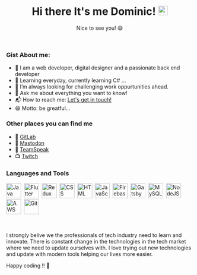<h1 align="center">Hi there It's me Dominic! <img src="https://media.giphy.com/media/hvRJCLFzcasrR4ia7z/giphy.gif" width="25px"></h1>
<p align="center">Nice to see you! 😄</p>
</br>

### Gist About me:

- 🎤 I am a web developer, digital designer and a passionate back end developer
- 🌱 Learning everyday, currently learning C# ...
- 🌋 I’m always looking for challenging work oppurtunities ahead.
- 💬 Ask me about everything you want to know!
- 📬 How to reach me: <a href="mailto:dominic@felber.ink">Let's get in touch!</a>
- 😄 Motto: be greatful...

### Other places you can find me 

- 🦊 <a href="https://gitlab.com/Davokin">GitLab</a>
- 🐘 <a rel="me" href="https://troet.cafe/@davokin">Mastodon</a>
- 🎤 <a href="https://invite.teamspeak.com/ts3.felber.ink/">TeamSpeak</a>
- 📺 <a href="https://twitch.tv/d3vop3r4t0r">Twitch</a>


### Languages and Tools

<p>
<img src="https://cdn.icon-icons.com/icons2/2415/PNG/512/java_original_logo_icon_146458.png" title="Java" alt="Java" width="40" height="40"/>&nbsp;
<img src="https://cdn.icon-icons.com/icons2/2107/PNG/512/file_type_flutter_icon_130599.png" title="Flutter" alt="Flutter" width="40" height="40"/>&nbsp;
<img src="https://cdn.icon-icons.com/icons2/2415/PNG/512/redux_original_logo_icon_146365.png" title="Redux" alt="Redux " width="40" height="40"/>&nbsp;
<img src="https://cdn.icon-icons.com/icons2/2415/PNG/512/css_original_wordmark_logo_icon_146576.png"  title="CSS3" alt="CSS" width="40" height="40"/>&nbsp;
<img src="https://cdn.icon-icons.com/icons2/2415/PNG/512/html_original_wordmark_logo_icon_146478.png" title="HTML5" alt="HTML" width="40" height="40"/>&nbsp;
<img src="https://cdn.icon-icons.com/icons2/2415/PNG/512/javascript_original_logo_icon_146455.png" title="JavaScript" alt="JavaScript" width="40" height="40"/>&nbsp;
<img src="https://cdn.icon-icons.com/icons2/691/PNG/512/google_firebase_icon-icons.com_61475.png" title="Firebase" alt="Firebase" width="40" height="40"/>&nbsp;
<img src="https://cdn.icon-icons.com/icons2/2107/PNG/512/file_type_gatsby_icon_130583.png" title="Gatsby"  alt="Gatsby" width="40" height="40"/>&nbsp;
<img src="https://cdn.icon-icons.com/icons2/2415/PNG/512/mysql_original_wordmark_logo_icon_146417.png" title="MySQL"  alt="MySQL" width="40" height="40"/>&nbsp;
<img src="https://cdn.icon-icons.com/icons2/2415/PNG/512/nodejs_original_wordmark_logo_icon_146412.png" title="NodeJS" alt="NodeJS" width="40" height="40"/>&nbsp;
<img src="https://cdn.icon-icons.com/icons2/2699/PNG/512/amazon_aws_logo_icon_168666.png" title="AWS" alt="AWS" width="40" height="40"/>&nbsp;
<img src="https://cdn.icon-icons.com/icons2/2415/PNG/512/git_original_wordmark_logo_icon_146510.png" title="Git" **alt="Git" width="40" height="40"/>&nbsp;
</p>
</br>

I strongly belive we the professionals of tech industry need to learn and innovate. There is constant change in the technologies in the tech market where we need to update ourselves with. I love trying out new technologies and update with modern tools helping our lives more easier.

Happy coding !! 👋

<p align="left"><img src="https://komarev.com/ghpvc/?username=davokin&style=flat-square&color=blue" alt=""></p>
